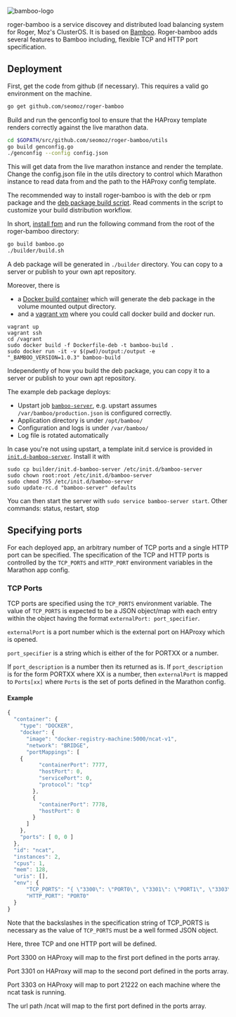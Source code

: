 ![bamboo-logo](https://cloud.githubusercontent.com/assets/37033/4110258/a8cc58bc-31ef-11e4-87c9-dd20bd2468c2.png)

roger-bamboo is a service discovey and distributed load balancing
system for Roger, Moz's ClusterOS. It is based on
[Bamboo](https://github.com/QubitProducts/bamboo). Roger-bamboo adds
several features to Bamboo including, flexible TCP and HTTP port
specification.

## Deployment

First, get the code from github (if necessary). This requires a valid
go environment on the machine.

```bash
go get github.com/seomoz/roger-bamboo
```

Build and run the genconfig tool to ensure that the HAProxy template
renders correctly against the live marathon data.

```bash
cd $GOPATH/src/github.com/seomoz/roger-bamboo/utils
go build genconfig.go
./genconfig --config config.json
```

This will get data from the live marathon instance and render the template. Change the config.json file in the utils directory to control which Marathon instance to read data from and the path to the HAProxy config template.

The recommended way to install roger-bamboo is with the deb or rpm
package and the
[deb package build script](https://github.com/QubitProducts/bamboo/blob/master/builder/build.sh).
Read comments in the script to customize your build distribution
workflow.

In short, [install fpm](https://github.com/jordansissel/fpm) and run the following command from the root of the roger-bamboo directory:

```bash
go build bamboo.go
./builder/build.sh
```

A deb package will be generated in `./builder` directory. You can copy to a server or publish to your own apt repository.

Moreover, there is
- a [Docker build container](builder/build.sh) which will generate the deb package in the volume mounted output directory.
- and a [vagrant vm](Vagrantfile) where you could call docker build and docker run.
```
vagrant up
vagrant ssh
cd /vagrant
sudo docker build -f Dockerfile-deb -t bamboo-build .
sudo docker run -it -v $(pwd)/output:/output -e "_BAMBOO_VERSION=1.0.3" bamboo-build
```

Independently of how you build the deb package, you can copy it to a server or publish to your own apt repository.

The example deb package deploys:

* Upstart job [`bamboo-server`](https://github.com/QubitProducts/bamboo/blob/master/builder/bamboo-server), e.g. upstart assumes `/var/bamboo/production.json` is configured correctly.
* Application directory is under `/opt/bamboo/`
* Configuration and logs is under `/var/bamboo/`
* Log file is rotated automatically

In case you're not using upstart, a template init.d service is provided in [`init.d-bamboo-server`](https://github.com/QubitProducts/bamboo/blob/master/builder/init.d-bamboo-server). Install it with
```
sudo cp builder/init.d-bamboo-server /etc/init.d/bamboo-server
sudo chown root:root /etc/init.d/bamboo-server
sudo chmod 755 /etc/init.d/bamboo-server
sudo update-rc.d "bamboo-server" defaults
```

You can then start the server with ```sudo service bamboo-server start```. Other commands: status, restart, stop

## Specifying ports
For each deployed app, an arbitrary number of TCP
ports and a single HTTP port can be specified. The specification of
the TCP and HTTP ports is controlled by the `TCP_PORTS` and `HTTP_PORT`
environment variables in the Marathon app config.

### TCP Ports

TCP ports are specified using the `TCP_PORTS`
environment variable. The value of `TCP_PORTS` is expected to be a
JSON object/map with each entry within the object having the format
`externalPort: port_specifier`.

`externalPort` is a port number which is the external port on HAProxy which is opened.

`port_specifier` is a string which is either of the for PORTXX or a number.

If `port_description` is a number then its returned as is. If
  `port_description` is for the form PORTXX where XX is a number, then
  `externalPort` is mapped to `Ports[xx]` where `Ports` is the set of
  ports defined in the Marathon config.

#### Example

```Javascript
{
  "container": {
    "type": "DOCKER",
    "docker": {
      "image": "docker-registry-machine:5000/ncat-v1",
      "network": "BRIDGE",
      "portMappings": [
	{
          "containerPort": 7777,
          "hostPort": 0,
          "servicePort": 0,
          "protocol": "tcp"
        },
        {
          "containerPort": 7778,
          "hostPort": 0
        }
      ]
    },
    "ports": [ 0, 0 ]
  },
  "id": "ncat",
  "instances": 2,
  "cpus": 1,
  "mem": 128,
  "uris": [],
  "env": {
      "TCP_PORTS": "{ \"3300\": \"PORT0\", \"3301\": \"PORT1\", \"3303\": \"21222\"}",
	  "HTTP_PORT": "PORT0"
  }
}
```

Note that the backslashes in the specification string of TCP_PORTS is
necessary as the value of `TCP_PORTS` must be a well formed JSON
object.

Here, three TCP and one HTTP port will be defined.

Port 3300 on HAProxy will map to the first port defined in the ports array.

Port 3301 on HAProxy will map to the second port defined in the ports array.

Port 3303 on HAProxy will map to port 21222 on each machine where the ncat task is running.

The url path /ncat will map to the first port defined in the ports array.
